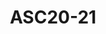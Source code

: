 ---
layout: page
title: ASC20-21
description: another without an image
img:
importance: 1
category: Research
---